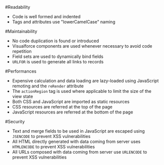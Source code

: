 #Readability

 - Code is well formed and indented
 - Tags and attributes use "lowerCamelCase" naming

#Maintainability

- No code duplication is found or introduced
- Visualforce components are used whenever necessary to avoid code repetition
- Field sets are used to dynamically bind fields
- `URLFOR` is used to generate all links to records

#Performances

- Expensive calculation and data loading are lazy-loaded using JavaScript remoting and the `reRender` attribute
- The `actionRegion` tag is used where applicable to limit the size of the view state
- Both CSS and JavaScript are imported as static resources
- CSS resources are referred at the top of the page
- JavaScript resources are referred at the bottom of the page

#Security

- Text and merge fields to be used in JavaScript are escaped using `JSENCODE` to prevent XSS vulnerabilities
- All HTML directly generated with data coming from server uses `HTMLENCODE` to prevent XSS vulnerabilities
- All URLs composed with data coming from server use `URLENCODE` to prevent XSS vulnerabilities

